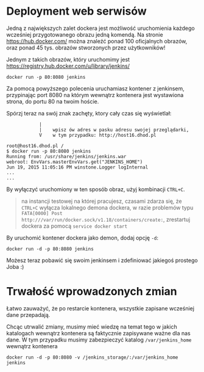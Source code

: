 # Deployment web serwisów

Jedną z największych zalet dockera jest możliwość uruchomienia każdego wcześniej przygotowanego obrazu jedną komendą. Na stronie https://hub.docker.com/ można znaleźć ponad 100 oficjalnych obrazów, oraz ponad 45 tys. obrazów stworzonych przez użytkowników!

Jednym z takich obrazów, który uruchomimy jest https://registry.hub.docker.com/u/library/jenkins/


`docker run -p 80:8080 jenkins`

Za pomocą powyższego polecenia uruchamiasz kontener z jenkinsem, przypinając port 8080 na którym wewnątrz kontenera jest wystawiona strona, do portu 80 na twoim hoście.

Spórzj teraz na swój znak zachęty, ktory cały czas się wyświetlał:

                |
                |    wpisz ów adres w pasku adresu swojej przeglądarki, 
                V    w tym przypadku: http://host16.dhod.pl

    root@host16.dhod.pl / 
    $ docker run -p 80:8080 jenkins
    Running from: /usr/share/jenkins/jenkins.war
    webroot: EnvVars.masterEnvVars.get("JENKINS_HOME")
    Jun 19, 2015 11:05:16 PM winstone.Logger logInternal
    ...
    ...


By wyłączyć uruchomiony w ten sposób obraz, użyj kombinacji `CTRL+C`. 
> na instancji testowej na której pracujesz, czasami zdarza się, że `CTRL+C` wyłącza lokalnego demona dockera, w razie problemów typu `FATA[0000] Post http:///var/run/docker.sock/v1.18/containers/create:`, zrestartuj dockera za pomocą `service docker start`

By uruchomić kontener dockera jako demon, dodaj opcję `-d`:

`docker run -d -p 80:8080 jenkins`

Możesz teraz pobawić się swoim jenkinsem i zdefiniować jakiegoś prostego Joba :)

# Trwałość wprowadzonych zmian

Łatwo zauważyć, że po restarcie kontenera, wszystkie zapisane wcześniej dane przepadają.

Chcąc utrwalić zmiany, musimy mieć wiedzę na temat tego w jakich katalogach wewnątrz kontenera są faktycznie zapisywane ważne dla nas dane. W tym przypadku musimy zabezpieczyć katalog `/var/jenkins_home` wewnątrz kontenera

`docker run -d -p 80:8080 -v /jenkins_storage/:/var/jenkins_home jenkins`

